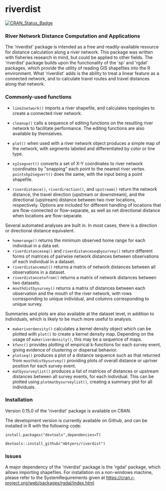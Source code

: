 # riverdist 

[![CRAN_Status_Badge](http://www.r-pkg.org/badges/version/riverdist)](https://cran.r-project.org/package=riverdist)

### River Network Distance Computation and Applications

The 'riverdist' package is intended as a free and readily-available resource for distance calculation along a river network.  This package was written with fisheries research in mind, but could be applied to other fields.  The 'riverdist' package builds upon the functionality of the 'sp' and 'rgdal' packages, which provide the utility of reading GIS shapefiles into the R environment.  What 'riverdist' adds is the ability to treat a linear feature as a connected network, and to calculate travel routes and travel distances along that network.

### Commonly-used functions

* `line2network()` imports a river shapefile, and calculates topologies to create a connected river network.

* `cleanup()` calls a sequence of editing functions on the resulting river network to facilitate performance.  The editing functions are also available by themselves.

* `plot()` when used with a river network object produces a simple map of the network, with segments labeled and differentiated by color or line type.

* `xy2segvert()` converts a set of X-Y coordinates to river network coordinates by "snapping" each point to the nearest river vertex.  `pointshp2segvert()` does the same, with the input being a point shapefile.

* `riverdistance()`, `riverdirection()`, and `upstream()` return the network distance, the travel direction (upstream or downstream), and the directional (upstream) distance between two river locations, respectively.  Options are included for different handling of locations that are flow-connected or flow-separate, as well as net directional distance when locations are flow-separate.

Several automated analyses are built in.  In most cases, there is a direction or directional distance equivalent.

* `homerange()` returns the minimum observed home range for each individual in a data set.
* `riverdistanceseq()` and `riverdistanceseqbysurvey()` return different forms of matrices of pairwise network distances between observations of each individual in a dataset.
* `riverdistancemat()` returns a matrix of network distances between all observations in a dataset.
* `riverdistancetofrom()` returns a matrix of network distances between two datasets.
* `mouthdistbysurvey()` returns a matrix of distances between each observation and the mouth of the river network, with rows corresponding to unique individual, and columns corresponding to unique survey.

Summaries and plots are also available at the dataset level, in addition to individuals, which is likely to be much more useful to analysis.

* `makeriverdensity()` calculates a kernel density object which can be plotted with `plot()` to create a kernel density map.  Depending on the usage of `makeriverdensity()`, this may be a sequence of maps.
* `kfunc()` provides plotting of empirical k-functions for each survey event, giving evidence of clustering or dispersal behavior.
* `plotseq()` produces a plot of a distance sequence such as that returned from `mouthdistbysurvey()` providing plots of overall distance or upriver position for each survey event.
* `matbysurveylist()` produces a list of matrices of distances or upstream distances between all survey events, for each individual.  This can be plotted using `plotmatbysurveylist()`, creating a summary plot for all individuals.

### Installation

Version 0.15.0 of the 'riverdist' package is available on CRAN.

The development version is currently available on Github, and can be installed in R with the following code:

`install.packages("devtools",dependencies=T)`

`devtools::install_github("mbtyers/riverdist")`

### Issues

A major dependency of the 'riverdist' package is the 'rgdal' package, which allows importing shapefiles.  For installation on a non-windows machine, please refer to the SystemRequirements given at https://cran.r-project.org/web/packages/rgdal/index.html